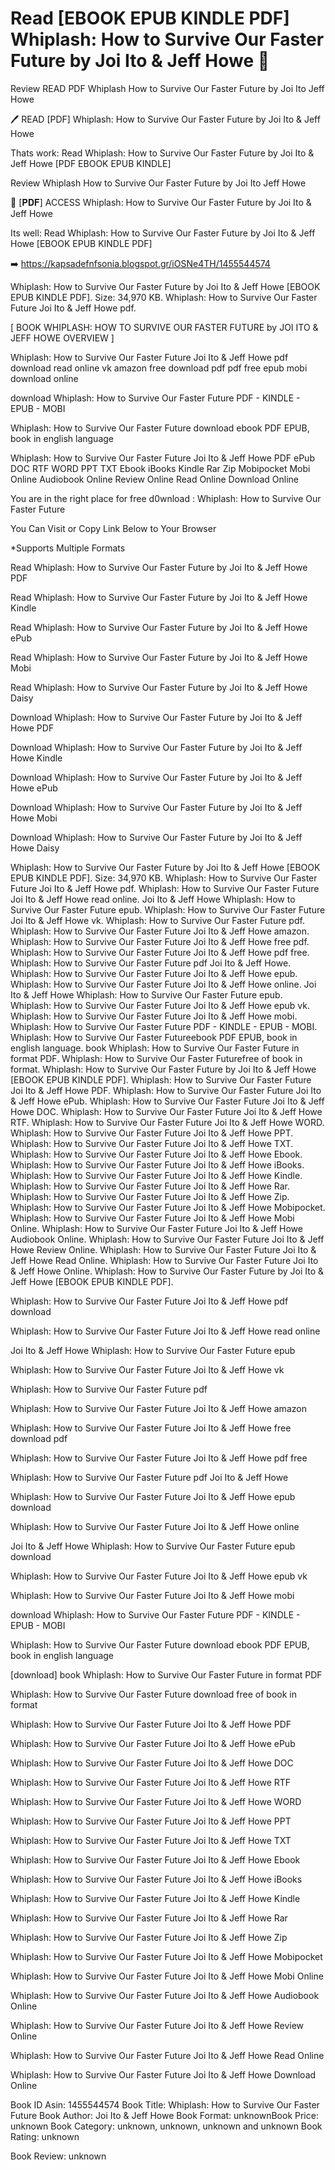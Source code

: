 # Read [EBOOK EPUB KINDLE PDF] Whiplash: How to Survive Our Faster Future by  Joi Ito &  Jeff Howe 📄
Review READ PDF Whiplash How to Survive Our Faster Future by Joi Ito Jeff Howe

🖊️ READ [PDF] Whiplash: How to Survive Our Faster Future by Joi Ito & Jeff Howe

Thats work: Read Whiplash: How to Survive Our Faster Future by Joi Ito & Jeff Howe [PDF EBOOK EPUB KINDLE]


Review Whiplash How to Survive Our Faster Future by Joi Ito Jeff Howe

📄 [𝐏𝐃𝐅] ACCESS Whiplash: How to Survive Our Faster Future by Joi Ito & Jeff Howe

Its well: Read Whiplash: How to Survive Our Faster Future by Joi Ito & Jeff Howe [EBOOK EPUB KINDLE PDF]



➡️ https://kapsadefnfsonia.blogspot.gr/iOSNe4TH/1455544574



Whiplash: How to Survive Our Faster Future by Joi Ito & Jeff Howe [EBOOK EPUB KINDLE PDF]. Size: 34,970 KB. Whiplash: How to Survive Our Faster Future Joi Ito & Jeff Howe pdf.

[ BOOK WHIPLASH: HOW TO SURVIVE OUR FASTER FUTURE by JOI ITO & JEFF HOWE OVERVIEW ]

Whiplash: How to Survive Our Faster Future Joi Ito & Jeff Howe pdf download read online vk amazon free download pdf pdf free epub mobi download online

download Whiplash: How to Survive Our Faster Future PDF - KINDLE - EPUB - MOBI

Whiplash: How to Survive Our Faster Future download ebook PDF EPUB, book in english language

Whiplash: How to Survive Our Faster Future Joi Ito & Jeff Howe PDF ePub DOC RTF WORD PPT TXT Ebook iBooks Kindle Rar Zip Mobipocket Mobi Online Audiobook Online Review Online Read Online Download Online

You are in the right place for free d0wnload : Whiplash: How to Survive Our Faster Future

You Can Visit or Copy Link Below to Your Browser

*Supports Multiple Formats

Read Whiplash: How to Survive Our Faster Future by Joi Ito & Jeff Howe PDF

Read Whiplash: How to Survive Our Faster Future by Joi Ito & Jeff Howe Kindle

Read Whiplash: How to Survive Our Faster Future by Joi Ito & Jeff Howe ePub

Read Whiplash: How to Survive Our Faster Future by Joi Ito & Jeff Howe Mobi

Read Whiplash: How to Survive Our Faster Future by Joi Ito & Jeff Howe Daisy

Download Whiplash: How to Survive Our Faster Future by Joi Ito & Jeff Howe PDF

Download Whiplash: How to Survive Our Faster Future by Joi Ito & Jeff Howe Kindle

Download Whiplash: How to Survive Our Faster Future by Joi Ito & Jeff Howe ePub

Download Whiplash: How to Survive Our Faster Future by Joi Ito & Jeff Howe Mobi

Download Whiplash: How to Survive Our Faster Future by Joi Ito & Jeff Howe Daisy

Whiplash: How to Survive Our Faster Future by Joi Ito & Jeff Howe [EBOOK EPUB KINDLE PDF]. Size: 34,970 KB. Whiplash: How to Survive Our Faster Future Joi Ito & Jeff Howe pdf. Whiplash: How to Survive Our Faster Future Joi Ito & Jeff Howe read online. Joi Ito & Jeff Howe Whiplash: How to Survive Our Faster Future epub. Whiplash: How to Survive Our Faster Future Joi Ito & Jeff Howe vk. Whiplash: How to Survive Our Faster Future pdf. Whiplash: How to Survive Our Faster Future Joi Ito & Jeff Howe amazon. Whiplash: How to Survive Our Faster Future Joi Ito & Jeff Howe free pdf. Whiplash: How to Survive Our Faster Future Joi Ito & Jeff Howe pdf free. Whiplash: How to Survive Our Faster Future pdf Joi Ito & Jeff Howe. Whiplash: How to Survive Our Faster Future Joi Ito & Jeff Howe epub. Whiplash: How to Survive Our Faster Future Joi Ito & Jeff Howe online. Joi Ito & Jeff Howe Whiplash: How to Survive Our Faster Future epub. Whiplash: How to Survive Our Faster Future Joi Ito & Jeff Howe epub vk. Whiplash: How to Survive Our Faster Future Joi Ito & Jeff Howe mobi. Whiplash: How to Survive Our Faster Future PDF - KINDLE - EPUB - MOBI. Whiplash: How to Survive Our Faster Futureebook PDF EPUB, book in english language. book Whiplash: How to Survive Our Faster Future in format PDF. Whiplash: How to Survive Our Faster Futurefree of book in format. Whiplash: How to Survive Our Faster Future by Joi Ito & Jeff Howe [EBOOK EPUB KINDLE PDF]. Whiplash: How to Survive Our Faster Future Joi Ito & Jeff Howe PDF. Whiplash: How to Survive Our Faster Future Joi Ito & Jeff Howe ePub. Whiplash: How to Survive Our Faster Future Joi Ito & Jeff Howe DOC. Whiplash: How to Survive Our Faster Future Joi Ito & Jeff Howe RTF. Whiplash: How to Survive Our Faster Future Joi Ito & Jeff Howe WORD. Whiplash: How to Survive Our Faster Future Joi Ito & Jeff Howe PPT. Whiplash: How to Survive Our Faster Future Joi Ito & Jeff Howe TXT. Whiplash: How to Survive Our Faster Future Joi Ito & Jeff Howe Ebook. Whiplash: How to Survive Our Faster Future Joi Ito & Jeff Howe iBooks. Whiplash: How to Survive Our Faster Future Joi Ito & Jeff Howe Kindle. Whiplash: How to Survive Our Faster Future Joi Ito & Jeff Howe Rar. Whiplash: How to Survive Our Faster Future Joi Ito & Jeff Howe Zip. Whiplash: How to Survive Our Faster Future Joi Ito & Jeff Howe Mobipocket. Whiplash: How to Survive Our Faster Future Joi Ito & Jeff Howe Mobi Online. Whiplash: How to Survive Our Faster Future Joi Ito & Jeff Howe Audiobook Online. Whiplash: How to Survive Our Faster Future Joi Ito & Jeff Howe Review Online. Whiplash: How to Survive Our Faster Future Joi Ito & Jeff Howe Read Online. Whiplash: How to Survive Our Faster Future Joi Ito & Jeff Howe Online. Whiplash: How to Survive Our Faster Future by Joi Ito & Jeff Howe [EBOOK EPUB KINDLE PDF].

Whiplash: How to Survive Our Faster Future Joi Ito & Jeff Howe pdf download

Whiplash: How to Survive Our Faster Future Joi Ito & Jeff Howe read online

Joi Ito & Jeff Howe Whiplash: How to Survive Our Faster Future epub

Whiplash: How to Survive Our Faster Future Joi Ito & Jeff Howe vk

Whiplash: How to Survive Our Faster Future pdf

Whiplash: How to Survive Our Faster Future Joi Ito & Jeff Howe amazon

Whiplash: How to Survive Our Faster Future Joi Ito & Jeff Howe free download pdf

Whiplash: How to Survive Our Faster Future Joi Ito & Jeff Howe pdf free

Whiplash: How to Survive Our Faster Future pdf Joi Ito & Jeff Howe

Whiplash: How to Survive Our Faster Future Joi Ito & Jeff Howe epub download

Whiplash: How to Survive Our Faster Future Joi Ito & Jeff Howe online

Joi Ito & Jeff Howe Whiplash: How to Survive Our Faster Future epub download

Whiplash: How to Survive Our Faster Future Joi Ito & Jeff Howe epub vk

Whiplash: How to Survive Our Faster Future Joi Ito & Jeff Howe mobi

download Whiplash: How to Survive Our Faster Future PDF - KINDLE - EPUB - MOBI

Whiplash: How to Survive Our Faster Future download ebook PDF EPUB, book in english language

[download] book Whiplash: How to Survive Our Faster Future in format PDF

Whiplash: How to Survive Our Faster Future download free of book in format

Whiplash: How to Survive Our Faster Future Joi Ito & Jeff Howe PDF

Whiplash: How to Survive Our Faster Future Joi Ito & Jeff Howe ePub

Whiplash: How to Survive Our Faster Future Joi Ito & Jeff Howe DOC

Whiplash: How to Survive Our Faster Future Joi Ito & Jeff Howe RTF

Whiplash: How to Survive Our Faster Future Joi Ito & Jeff Howe WORD

Whiplash: How to Survive Our Faster Future Joi Ito & Jeff Howe PPT

Whiplash: How to Survive Our Faster Future Joi Ito & Jeff Howe TXT

Whiplash: How to Survive Our Faster Future Joi Ito & Jeff Howe Ebook

Whiplash: How to Survive Our Faster Future Joi Ito & Jeff Howe iBooks

Whiplash: How to Survive Our Faster Future Joi Ito & Jeff Howe Kindle

Whiplash: How to Survive Our Faster Future Joi Ito & Jeff Howe Rar

Whiplash: How to Survive Our Faster Future Joi Ito & Jeff Howe Zip

Whiplash: How to Survive Our Faster Future Joi Ito & Jeff Howe Mobipocket

Whiplash: How to Survive Our Faster Future Joi Ito & Jeff Howe Mobi Online

Whiplash: How to Survive Our Faster Future Joi Ito & Jeff Howe Audiobook Online

Whiplash: How to Survive Our Faster Future Joi Ito & Jeff Howe Review Online

Whiplash: How to Survive Our Faster Future Joi Ito & Jeff Howe Read Online

Whiplash: How to Survive Our Faster Future Joi Ito & Jeff Howe Download Online

Book ID Asin: 1455544574
Book Title: Whiplash: How to Survive Our Faster Future
Book Author: Joi Ito & Jeff Howe
Book Format: unknownBook Price: unknown
Book Category: unknown, unknown, unknown and unknown
Book Rating: unknown

Book Review: unknown
